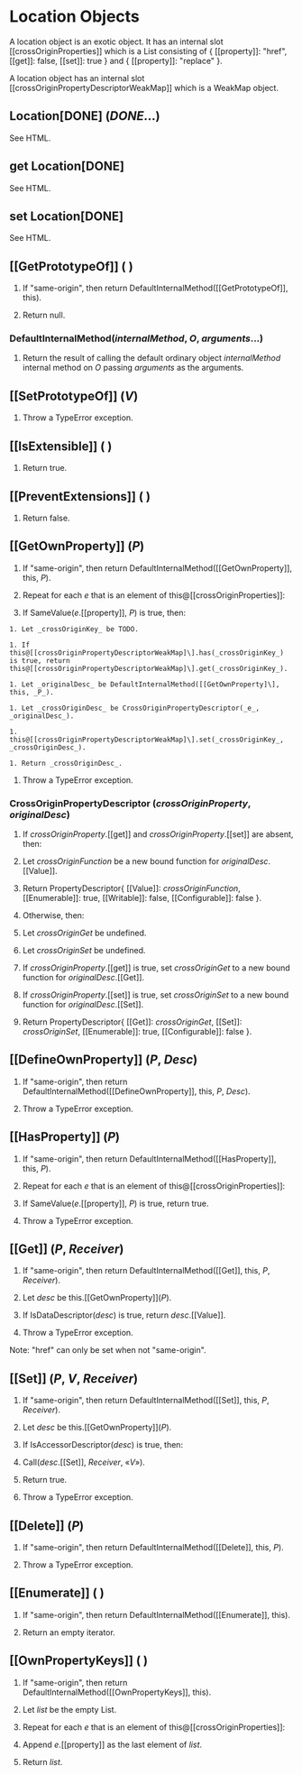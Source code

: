 # Location Objects

A location object is an exotic object. It has an internal slot [[crossOriginProperties]\] which is a List consisting of { [[property]\]: "href", [[get]\]: false, [[set]\]: true } and { [[property]\]: "replace" }.

A location object has an internal slot [[crossOriginPropertyDescriptorWeakMap]\] which is a WeakMap object.

## Location[DONE\] (_DONE_...)

See HTML.

## get Location[DONE]

See HTML.

## set Location[DONE]

See HTML.

## [[GetPrototypeOf]\] ( )

1. If "same-origin", then return DefaultInternalMethod([[GetPrototypeOf]\], this).

1. Return null.

### DefaultInternalMethod(_internalMethod_, _O_, _arguments_...)

1. Return the result of calling the default ordinary object _internalMethod_ internal method on _O_ passing _arguments_ as the arguments.

## [[SetPrototypeOf]\] (_V_)

1. Throw a TypeError exception.

## [[IsExtensible]\] ( )

1. Return true.

## [[PreventExtensions]\] ( )

1. Return false.

## [[GetOwnProperty]\] (_P_)

1. If "same-origin", then return DefaultInternalMethod([[GetOwnProperty]\], this, _P_).

1. Repeat for each _e_ that is an element of this@[[crossOriginProperties]\]:

  1. If SameValue(_e_.[[property]\], _P_) is true, then:

    1. Let _crossOriginKey_ be TODO.

    1. If this@[[crossOriginPropertyDescriptorWeakMap]\].has(_crossOriginKey_) is true, return this@[[crossOriginPropertyDescriptorWeakMap]\].get(_crossOriginKey_).

    1. Let _originalDesc_ be DefaultInternalMethod([[GetOwnProperty]\], this, _P_).

    1. Let _crossOriginDesc_ be CrossOriginPropertyDescriptor(_e_, _originalDesc_).

    1. this@[[crossOriginPropertyDescriptorWeakMap]\].set(_crossOriginKey_, _crossOriginDesc_).

    1. Return _crossOriginDesc_.

1. Throw a TypeError exception.

### CrossOriginPropertyDescriptor (_crossOriginProperty_, _originalDesc_)

1. If _crossOriginProperty_.[[get]\] and _crossOriginProperty_.[[set]\] are absent, then:

  1. Let _crossOriginFunction_ be a new bound function for _originalDesc_.[[Value]\].

  1. Return PropertyDescriptor{ [[Value]]: _crossOriginFunction_, [[Enumerable]]: true, [[Writable]]: false, [[Configurable]]: false }.

1. Otherwise, then:

  1. Let _crossOriginGet_ be undefined.

  1. Let _crossOriginSet_ be undefined.

  1. If _crossOriginProperty_.[[get]\] is true, set _crossOriginGet_ to a new bound function for _originalDesc_.[[Get]\].

  1. If _crossOriginProperty_.[[set]\] is true, set _crossOriginSet_ to a new bound function for _originalDesc_.[[Set]\].

  1. Return PropertyDescriptor{ [[Get]]: _crossOriginGet_, [[Set]]: _crossOriginSet_, [[Enumerable]]: true, [[Configurable]]: false }.


## [[DefineOwnProperty]\] (_P_, _Desc_)

1. If "same-origin", then return DefaultInternalMethod([[DefineOwnProperty]\], this, _P_, _Desc_).

1. Throw a TypeError exception.

## [[HasProperty]\] (_P_)

1. If "same-origin", then return DefaultInternalMethod([[HasProperty]\], this, _P_).

1. Repeat for each _e_ that is an element of this@[[crossOriginProperties]\]:

  1. If SameValue(_e_.[[property]\], _P_) is true, return true.

1. Throw a TypeError exception.

## [[Get]\] (_P_, _Receiver_)

1. If "same-origin", then return DefaultInternalMethod([[Get]\], this, _P_, _Receiver_).

1. Let _desc_ be this.[[GetOwnProperty]\](_P_).

1. If IsDataDescriptor(_desc_) is true, return _desc_.[[Value]\].

1. Throw a TypeError exception.

Note: "href" can only be set when not "same-origin".

## [[Set]\] (_P_, _V_, _Receiver_)

1. If "same-origin", then return DefaultInternalMethod([[Set]\], this, _P_, _Receiver_).

1. Let _desc_ be this.[[GetOwnProperty]\](_P_).

1. If IsAccessorDescriptor(_desc_) is true, then:

  1. Call(_desc_.[[Set]\], _Receiver_, «_V_»).

  1. Return true.

1. Throw a TypeError exception.

## [[Delete]\] (_P_)

1. If "same-origin", then return DefaultInternalMethod([[Delete]\], this, _P_).

1. Throw a TypeError exception.

## [[Enumerate]\] ( )

1. If "same-origin", then return DefaultInternalMethod([[Enumerate]\], this).

1. Return an empty iterator.

## [[OwnPropertyKeys]\] ( )

1. If "same-origin", then return DefaultInternalMethod([[OwnPropertyKeys]\], this).

1. Let _list_ be the empty List.

1. Repeat for each _e_ that is an element of this@[[crossOriginProperties]\]:

  1. Append _e_.[[property]\] as the last element of _list_.

1. Return _list_.

